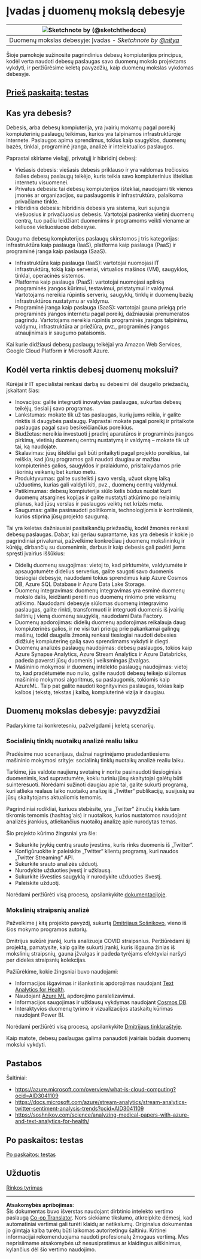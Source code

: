 <!--
CO_OP_TRANSLATOR_METADATA:
{
  "original_hash": "408c55cab2880daa4e78616308bd5db7",
  "translation_date": "2025-08-31T05:36:04+00:00",
  "source_file": "5-Data-Science-In-Cloud/17-Introduction/README.md",
  "language_code": "lt"
}
-->
# Įvadas į duomenų mokslą debesyje

|![ Sketchnote by [(@sketchthedocs)](https://sketchthedocs.dev) ](../../sketchnotes/17-DataScience-Cloud.png)|
|:---:|
| Duomenų mokslas debesyje: Įvadas - _Sketchnote by [@nitya](https://twitter.com/nitya)_ |

Šioje pamokoje sužinosite pagrindinius debesų kompiuterijos principus, kodėl verta naudoti debesų paslaugas savo duomenų mokslo projektams vykdyti, ir peržiūrėsime keletą pavyzdžių, kaip duomenų mokslas vykdomas debesyje.

## [Prieš paskaitą: testas](https://purple-hill-04aebfb03.1.azurestaticapps.net/quiz/32)

## Kas yra debesis?

Debesis, arba debesų kompiuterija, yra įvairių mokamų pagal poreikį kompiuterinių paslaugų teikimas, kurios yra talpinamos infrastruktūroje internete. Paslaugos apima sprendimus, tokius kaip saugyklos, duomenų bazės, tinklai, programinė įranga, analizė ir intelektualios paslaugos.

Paprastai skiriame viešąjį, privatųjį ir hibridinį debesį:

* Viešasis debesis: viešasis debesis priklauso ir yra valdomas trečiosios šalies debesų paslaugų teikėjo, kuris teikia savo kompiuterinius išteklius internetu visuomenei.
* Privatus debesis: tai debesų kompiuterijos ištekliai, naudojami tik vienos įmonės ar organizacijos, su paslaugomis ir infrastruktūra, palaikoma privačiame tinkle.
* Hibridinis debesis: hibridinis debesis yra sistema, kuri sujungia viešuosius ir privačiuosius debesis. Vartotojai pasirenka vietinį duomenų centrą, tuo pačiu leidžiant duomenims ir programoms veikti viename ar keliuose viešuosiuose debesyse.

Dauguma debesų kompiuterijos paslaugų skirstomos į tris kategorijas: infrastruktūra kaip paslauga (IaaS), platforma kaip paslauga (PaaS) ir programinė įranga kaip paslauga (SaaS).

* Infrastruktūra kaip paslauga (IaaS): vartotojai nuomojasi IT infrastruktūrą, tokią kaip serveriai, virtualios mašinos (VM), saugyklos, tinklai, operacinės sistemos.
* Platforma kaip paslauga (PaaS): vartotojai nuomojasi aplinką programinės įrangos kūrimui, testavimui, pristatymui ir valdymui. Vartotojams nereikia rūpintis serverių, saugyklų, tinklų ir duomenų bazių infrastruktūros nustatymu ar valdymu.
* Programinė įranga kaip paslauga (SaaS): vartotojai gauna prieigą prie programinės įrangos internetu pagal poreikį, dažniausiai prenumeratos pagrindu. Vartotojams nereikia rūpintis programinės įrangos talpinimu, valdymu, infrastruktūra ar priežiūra, pvz., programinės įrangos atnaujinimais ir saugumo pataisomis.

Kai kurie didžiausi debesų paslaugų teikėjai yra Amazon Web Services, Google Cloud Platform ir Microsoft Azure.

## Kodėl verta rinktis debesį duomenų mokslui?

Kūrėjai ir IT specialistai renkasi darbą su debesimi dėl daugelio priežasčių, įskaitant šias:

* Inovacijos: galite integruoti inovatyvias paslaugas, sukurtas debesų teikėjų, tiesiai į savo programas.
* Lankstumas: mokate tik už tas paslaugas, kurių jums reikia, ir galite rinktis iš daugybės paslaugų. Paprastai mokate pagal poreikį ir pritaikote paslaugas pagal savo besikeičiančius poreikius.
* Biudžetas: nereikia investuoti į pradinį aparatūros ir programinės įrangos pirkimą, vietinių duomenų centrų nustatymą ir valdymą – mokate tik už tai, ką naudojate.
* Skalavimas: jūsų ištekliai gali būti pritaikyti pagal projekto poreikius, tai reiškia, kad jūsų programos gali naudoti daugiau ar mažiau kompiuterinės galios, saugyklos ir pralaidumo, prisitaikydamos prie išorinių veiksnių bet kuriuo metu.
* Produktyvumas: galite susitelkti į savo verslą, užuot skyrę laiką užduotims, kurias gali valdyti kiti, pvz., duomenų centrų valdymui.
* Patikimumas: debesų kompiuterija siūlo kelis būdus nuolat kurti duomenų atsargines kopijas ir galite nustatyti atkūrimo po nelaimių planus, kad jūsų verslas ir paslaugos veiktų net krizės metu.
* Saugumas: galite pasinaudoti politikomis, technologijomis ir kontrolėmis, kurios stiprina jūsų projekto saugumą.

Tai yra keletas dažniausiai pasitaikančių priežasčių, kodėl žmonės renkasi debesų paslaugas. Dabar, kai geriau suprantame, kas yra debesis ir kokie jo pagrindiniai privalumai, pažvelkime konkrečiau į duomenų mokslininkų ir kūrėjų, dirbančių su duomenimis, darbus ir kaip debesis gali padėti jiems spręsti įvairius iššūkius:

* Didelių duomenų saugojimas: vietoj to, kad pirktumėte, valdytumėte ir apsaugotumėte didelius serverius, galite saugoti savo duomenis tiesiogiai debesyje, naudodami tokius sprendimus kaip Azure Cosmos DB, Azure SQL Database ir Azure Data Lake Storage.
* Duomenų integravimas: duomenų integravimas yra esminė duomenų mokslo dalis, leidžianti pereiti nuo duomenų rinkimo prie veiksmų atlikimo. Naudodami debesyje siūlomas duomenų integravimo paslaugas, galite rinkti, transformuoti ir integruoti duomenis iš įvairių šaltinių į vieną duomenų saugyklą, naudodami Data Factory.
* Duomenų apdorojimas: didelių duomenų apdorojimas reikalauja daug kompiuterinės galios, ir ne visi turi prieigą prie pakankamai galingų mašinų, todėl daugelis žmonių renkasi tiesiogiai naudoti debesies didžiulę kompiuterinę galią savo sprendimams vykdyti ir diegti.
* Duomenų analizės paslaugų naudojimas: debesų paslaugos, tokios kaip Azure Synapse Analytics, Azure Stream Analytics ir Azure Databricks, padeda paversti jūsų duomenis į veiksmingas įžvalgas.
* Mašininio mokymosi ir duomenų intelekto paslaugų naudojimas: vietoj to, kad pradėtumėte nuo nulio, galite naudoti debesų teikėjo siūlomus mašininio mokymosi algoritmus, su paslaugomis, tokiomis kaip AzureML. Taip pat galite naudoti kognityvines paslaugas, tokias kaip kalbos į tekstą, tekstas į kalbą, kompiuterinė vizija ir daugiau.

## Duomenų mokslas debesyje: pavyzdžiai

Padarykime tai konkretesniu, pažvelgdami į keletą scenarijų.

### Socialinių tinklų nuotaikų analizė realiu laiku

Pradėsime nuo scenarijaus, dažnai nagrinėjamo pradedantiesiems mašininio mokymosi srityje: socialinių tinklų nuotaikų analizė realiu laiku.

Tarkime, jūs valdote naujienų svetainę ir norite pasinaudoti tiesioginiais duomenimis, kad suprastumėte, kokiu turiniu jūsų skaitytojai galėtų būti suinteresuoti. Norėdami sužinoti daugiau apie tai, galite sukurti programą, kuri atlieka realaus laiko nuotaikų analizę iš „Twitter“ publikacijų, susijusių su jūsų skaitytojams aktualiomis temomis.

Pagrindiniai rodikliai, kuriuos stebėsite, yra „Twitter“ žinučių kiekis tam tikromis temomis (hashtag'ais) ir nuotaikos, kurios nustatomos naudojant analizės įrankius, atliekančius nuotaikų analizę apie nurodytas temas.

Šio projekto kūrimo žingsniai yra šie:

* Sukurkite įvykių centrą srauto įvestims, kuris rinks duomenis iš „Twitter“.
* Konfigūruokite ir paleiskite „Twitter“ klientų programą, kuri naudos „Twitter Streaming“ API.
* Sukurkite srauto analizės užduotį.
* Nurodykite užduoties įvestį ir užklausą.
* Sukurkite išvesties saugyklą ir nurodykite užduoties išvestį.
* Paleiskite užduotį.

Norėdami peržiūrėti visą procesą, apsilankykite [dokumentacijoje](https://docs.microsoft.com/azure/stream-analytics/stream-analytics-twitter-sentiment-analysis-trends?WT.mc_id=academic-77958-bethanycheum&ocid=AID30411099).

### Mokslinių straipsnių analizė

Pažvelkime į kitą projekto pavyzdį, sukurtą [Dmitrijaus Sošnikovo](http://soshnikov.com), vieno iš šios mokymo programos autorių.

Dmitrijus sukūrė įrankį, kuris analizuoja COVID straipsnius. Peržiūrėdami šį projektą, pamatysite, kaip galite sukurti įrankį, kuris išgauna žinias iš mokslinių straipsnių, gauna įžvalgas ir padeda tyrėjams efektyviai naršyti per dideles straipsnių kolekcijas.

Pažiūrėkime, kokie žingsniai buvo naudojami:

* Informacijos išgavimas ir išankstinis apdorojimas naudojant [Text Analytics for Health](https://docs.microsoft.com/azure/cognitive-services/text-analytics/how-tos/text-analytics-for-health?WT.mc_id=academic-77958-bethanycheum&ocid=AID3041109).
* Naudojant [Azure ML](https://azure.microsoft.com/services/machine-learning?WT.mc_id=academic-77958-bethanycheum&ocid=AID3041109) apdorojimo paralelizavimui.
* Informacijos saugojimas ir užklausų vykdymas naudojant [Cosmos DB](https://azure.microsoft.com/services/cosmos-db?WT.mc_id=academic-77958-bethanycheum&ocid=AID3041109).
* Interaktyvios duomenų tyrimo ir vizualizacijos ataskaitų kūrimas naudojant Power BI.

Norėdami peržiūrėti visą procesą, apsilankykite [Dmitrijaus tinklaraštyje](https://soshnikov.com/science/analyzing-medical-papers-with-azure-and-text-analytics-for-health/).

Kaip matote, debesų paslaugas galima panaudoti įvairiais būdais duomenų mokslui vykdyti.

## Pastabos

Šaltiniai:
* https://azure.microsoft.com/overview/what-is-cloud-computing?ocid=AID3041109  
* https://docs.microsoft.com/azure/stream-analytics/stream-analytics-twitter-sentiment-analysis-trends?ocid=AID3041109  
* https://soshnikov.com/science/analyzing-medical-papers-with-azure-and-text-analytics-for-health/  

## Po paskaitos: testas

[Po paskaitos: testas](https://purple-hill-04aebfb03.1.azurestaticapps.net/quiz/33)

## Užduotis

[Rinkos tyrimas](assignment.md)

---

**Atsakomybės apribojimas**:  
Šis dokumentas buvo išverstas naudojant dirbtinio intelekto vertimo paslaugą [Co-op Translator](https://github.com/Azure/co-op-translator). Nors siekiame tikslumo, atkreipkite dėmesį, kad automatiniai vertimai gali turėti klaidų ar netikslumų. Originalus dokumentas jo gimtąja kalba turėtų būti laikomas autoritetingu šaltiniu. Kritinei informacijai rekomenduojama naudoti profesionalų žmogaus vertimą. Mes neprisiimame atsakomybės už nesusipratimus ar klaidingus aiškinimus, kylančius dėl šio vertimo naudojimo.